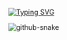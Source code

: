 [![Typing SVG](https://readme-typing-svg.demolab.com/?lines=Hi+there!+👋+I'm+Anto+Jeffrin+G;🎓+An+undergraduate+student+in+AI+ML+💡+🤖&size=50&width=1000&height=150&font=Dancing+Script&color=FFFFFF&background=00000000&center=true&vCenter=true&multiline=true&duration=4000&pause=2000&repeat=true)](https://git.io/typing-svg)

<picture>
  <source media="(prefers-color-scheme: dark)" srcset="https://raw.githubusercontent.com/AntoJeffrinG/AntoJeffrinG/output/github-snake-dark.svg" />
  <source media="(prefers-color-scheme: light)" srcset="https://raw.githubusercontent.com/AntoJeffrinG/AntoJeffrinG/output/github-snake.svg" />
  <img alt="github-snake" src="https://raw.githubusercontent.com/tobiasmeyhoefer/tobiasmeyhoefer/output/github-snake.svg" />
</picture>
